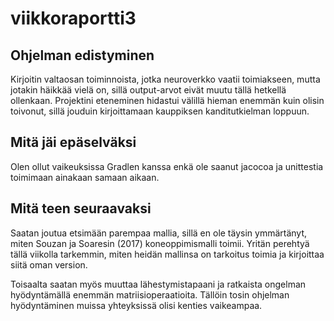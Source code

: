 # viikkoraportti3

## Ohjelman edistyminen

Kirjoitin valtaosan toiminnoista, jotka neuroverkko vaatii toimiakseen, mutta jotakin häikkää vielä on, sillä output-arvot eivät muutu tällä hetkellä ollenkaan. Projektini eteneminen hidastui välillä hieman enemmän kuin olisin toivonut, sillä jouduin kirjoittamaan kauppiksen kanditutkielman loppuun.

## Mitä jäi epäselväksi

Olen ollut vaikeuksissa Gradlen kanssa enkä ole saanut jacocoa ja unittestia toimimaan ainakaan samaan aikaan.

## Mitä teen seuraavaksi

Saatan joutua etsimään parempaa mallia, sillä en ole täysin ymmärtänyt, miten Souzan ja Soaresin (2017) koneoppimismalli toimii. Yritän perehtyä tällä viikolla tarkemmin, miten heidän mallinsa on tarkoitus toimia ja kirjoittaa siitä oman version.

Toisaalta saatan myös muuttaa lähestymistapaani ja ratkaista ongelman hyödyntämällä enemmän matriisioperaatioita. Tällöin tosin ohjelman hyödyntäminen muissa yhteyksissä olisi kenties vaikeampaa.